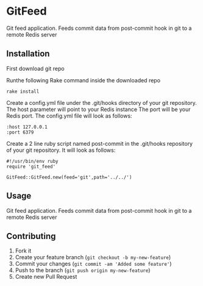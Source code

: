 # GitFeed

Git feed application. Feeds commit data from post-commit hook in git to a remote Redis server

## Installation

First download git repo

Runthe following Rake command inside the downloaded repo
    
    rake install
    
Create a config.yml file under the .git/hooks directory of your git repository. The host parameter will point to your Redis instance
The port will be your Redis port. The config.yml file will look as follows:
    
    :host 127.0.0.1 
    :port 6379

Create a 2 line ruby script named post-commit in the .git/hooks repository of your git repository. It will look as follows:
    
    #!/usr/bin/env ruby
    require 'git_feed'
    
    GitFeed::GitFeed.new(feed='git',path='../../')

## Usage

Git feed application. Feeds commit data from post-commit hook in git to a remote Redis server

## Contributing

1. Fork it
2. Create your feature branch (`git checkout -b my-new-feature`)
3. Commit your changes (`git commit -am 'Added some feature'`)
4. Push to the branch (`git push origin my-new-feature`)
5. Create new Pull Request
